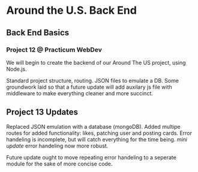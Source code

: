 # Around the U.S. Back End  
  
## Back End Basics 

### Project 12 @ Practicum WebDev

We will begin to create the backend of our Around The US project, using Node.js.

Standard project structure, routing. JSON files to emulate a DB.
Some groundwork laid so that a future update will add auxilary js file with middleware to make everything cleaner and more succinct.

## Project 13 Updates

Replaced JSON emulation with a database (mongoDB).
Added multipe routes for added functionality: likes, patching user and posting cards.
Error handeling is incomplete, but will catch everything for the time being.
*mini update* error handeling now more robust.

Future update ought to move repeating error handeling to a seperate module for the sake of more concise code.
